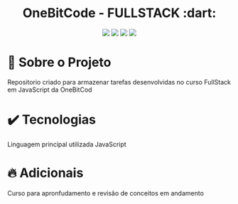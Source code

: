 <h1 align="center">
  OneBitCode - FULLSTACK :dart:	
</h1>
<p align="center">
   <img src= "https://img.shields.io/github/languages/count/sarahsillvva/OneBitCode">
   <img src= "https://img.shields.io/github/repo-size/sarahsillvva/OneBitCode">
   <img src= "https://img.shields.io/github/last-commit/sarahsillvva/OneBitCode">
   <img src= "https://img.shields.io/github/issues/sarahsillvva/OneBitCode">
 </p>
 

#  :mag_right: Sobre o Projeto

Repositorio criado para armazenar tarefas desenvolvidas no curso FullStack em JavaScript da OneBitCod

# :heavy_check_mark: Tecnologias 
 
 Linguagem principal utilizada JavaScript 
 
# :fire: Adicionais
 
 Curso para apronfudamento e revisão de conceitos em andamento 

 

